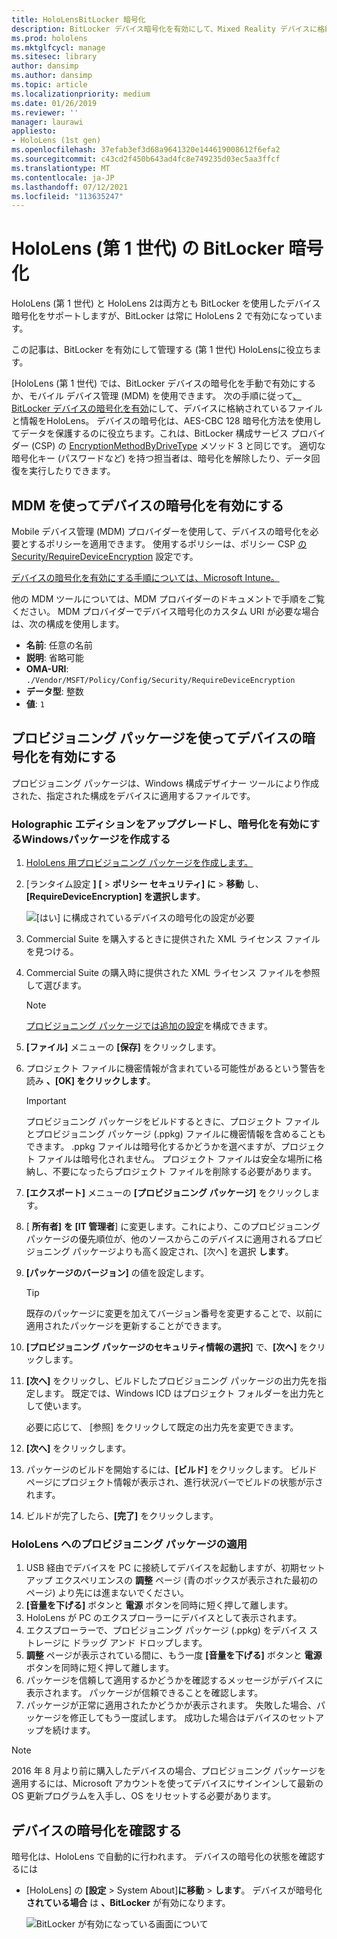 ```yaml
---
title: HoloLensBitLocker 暗号化
description: BitLocker デバイス暗号化を有効にして、Mixed Reality デバイスに格納されているファイルHoloLensする方法について説明します。
ms.prod: hololens
ms.mktglfcycl: manage
ms.sitesec: library
author: dansimp
ms.author: dansimp
ms.topic: article
ms.localizationpriority: medium
ms.date: 01/26/2019
ms.reviewer: ''
manager: laurawi
appliesto:
- HoloLens (1st gen)
ms.openlocfilehash: 37efab3ef3d68a9641320e144619008612f6efa2
ms.sourcegitcommit: c43cd2f450b643ad4fc8e749235d03ec5aa3ffcf
ms.translationtype: MT
ms.contentlocale: ja-JP
ms.lasthandoff: 07/12/2021
ms.locfileid: "113635247"
---
```

# <a name="hololens-1st-gen-bitlocker-encryption"></a>HoloLens (第 1 世代) の BitLocker 暗号化

HoloLens (第 1 世代) と HoloLens 2は両方とも BitLocker を使用したデバイス暗号化をサポートしますが、BitLocker は常に HoloLens 2 で有効になっています。

この記事は、BitLocker を有効にして管理する (第 1 世代) HoloLensに役立ちます。

[HoloLens (第 1 世代) では、BitLocker デバイスの暗号化を手動で有効にするか、モバイル デバイス管理 (MDM) を使用できます。 次の手順に従って[、BitLocker デバイスの暗号化を有効](/windows/security/information-protection/bitlocker/bitlocker-device-encryption-overview-windows-10#bitlocker-device-encryption)にして、デバイスに格納されているファイルと情報をHoloLens。 デバイスの暗号化は、AES-CBC 128 暗号化方法を使用してデータを保護するのに役立ちます。これは、BitLocker 構成サービス プロバイダー (CSP) の [EncryptionMethodByDriveType](/windows/client-management/mdm/bitlocker-csp#encryptionmethodbydrivetype) メソッド 3 と同じです。 適切な暗号化キー (パスワードなど) を持つ担当者は、暗号化を解除したり、データ回復を実行したりできます。

## <a name="enable-device-encryption-using-mdm"></a>MDM を使ってデバイスの暗号化を有効にする

Mobile デバイス管理 (MDM) プロバイダーを使用して、デバイスの暗号化を必要とするポリシーを適用できます。 使用するポリシーは、ポリシー CSP [の Security/RequireDeviceEncryption](/windows/client-management/mdm/policy-csp-security#security-requiredeviceencryption) 設定です。

[デバイスの暗号化を有効にする手順については、Microsoft Intune。](/intune/compliance-policy-create-windows#windows-holographic-for-business)

他の MDM ツールについては、MDM プロバイダーのドキュメントで手順をご覧ください。 MDM プロバイダーでデバイス暗号化のカスタム URI が必要な場合は、次の構成を使用します。

- **名前**: 任意の名前
- **説明**: 省略可能
- **OMA-URI**: `./Vendor/MSFT/Policy/Config/Security/RequireDeviceEncryption`
- **データ型**: 整数
- **値**: `1`

## <a name="enable-device-encryption-using-a-provisioning-package"></a>プロビジョニング パッケージを使ってデバイスの暗号化を有効にする

プロビジョニング パッケージは、Windows 構成デザイナー ツールにより作成された、指定された構成をデバイスに適用するファイルです。 

### <a name="create-a-provisioning-package-that-upgrades-the-windows-holographic-edition-and-enables-encryption"></a>Holographic エディションをアップグレードし、暗号化を有効にするWindowsパッケージを作成する

1. [HoloLens 用プロビジョニング パッケージを作成します。](hololens-provisioning.md)
1. [ランタイム設定 **] [**  >  **ポリシー セキュリティ] に**  >  **移動** し、 **[RequireDeviceEncryption] を選択します**。

    ![[はい] に構成されているデバイスの暗号化の設定が必要](images/device-encryption.png)

1. Commercial Suite を購入するときに提供された XML ライセンス ファイルを見つける。

1. Commercial Suite の購入時に提供された XML ライセンス ファイルを参照して選びます。
    > [!NOTE]
    > [プロビジョニング パッケージでは追加の設定](hololens-provisioning.md)を構成できます。

1. **[ファイル]** メニューの **[保存]** をクリックします。 

1. プロジェクト ファイルに機密情報が含まれている可能性があるという警告を読み **、[OK] をクリックします**。

    > [!IMPORTANT]
    > プロビジョニング パッケージをビルドするときに、プロジェクト ファイルとプロビジョニング パッケージ (.ppkg) ファイルに機密情報を含めることもできます。 .ppkg ファイルは暗号化するかどうかを選べますが、プロジェクト ファイルは暗号化されません。 プロジェクト ファイルは安全な場所に格納し、不要になったらプロジェクト ファイルを削除する必要があります。

1. **[エクスポート]** メニューの **[プロビジョニング パッケージ]** をクリックします。
1. [ **所有者]** **を [IT 管理者**] に変更します。これにより、このプロビジョニング パッケージの優先順位が、他のソースからこのデバイスに適用されるプロビジョニング パッケージよりも高く設定され、[次へ] を選択 **します**。
1. **[パッケージのバージョン]** の値を設定します。

    > [!TIP]
    > 既存のパッケージに変更を加えてバージョン番号を変更することで、以前に適用されたパッケージを更新することができます。

1. **[プロビジョニング パッケージのセキュリティ情報の選択]** で、**[次へ]** をクリックします。
1. **[次へ]** をクリックし、ビルドしたプロビジョニング パッケージの出力先を指定します。 既定では、Windows ICD はプロジェクト フォルダーを出力先として使います。

    必要に応じて、 [参照] をクリックして既定の出力先を変更できます。

1. **[次へ]** をクリックします。
1. パッケージのビルドを開始するには、**[ビルド]** をクリックします。 ビルド ページにプロジェクト情報が表示され、進行状況バーでビルドの状態が示されます。
1. ビルドが完了したら、**[完了]** をクリックします。

### <a name="apply-the-provisioning-package-to-hololens"></a>HoloLens へのプロビジョニング パッケージの適用

1. USB 経由でデバイスを PC に接続してデバイスを起動しますが、初期セットアップ エクスペリエンスの **調整** ページ (青のボックスが表示された最初のページ) より先には進まないでください。
1. **[音量を下げる]** ボタンと **電源** ボタンを同時に短く押して離します。
1. HoloLens が PC のエクスプローラーにデバイスとして表示されます。
1. エクスプローラーで、プロビジョニング パッケージ (.ppkg) をデバイス ストレージに ドラッグ アンド ドロップします。
1. **調整** ページが表示されている間に、もう一度 **[音量を下げる]** ボタンと **電源** ボタンを同時に短く押して離します。
1. パッケージを信頼して適用するかどうかを確認するメッセージがデバイスに表示されます。 パッケージが信頼できることを確認します。
1. パッケージが正常に適用されたかどうかが表示されます。 失敗した場合、パッケージを修正してもう一度試します。 成功した場合はデバイスのセットアップを続けます。

> [!NOTE]
> 2016 年 8 月より前に購入したデバイスの場合、プロビジョニング パッケージを適用するには、Microsoft アカウントを使ってデバイスにサインインして最新の OS 更新プログラムを入手し、OS をリセットする必要があります。

## <a name="verify-device-encryption"></a>デバイスの暗号化を確認する

暗号化は、HoloLens で自動的に行われます。 デバイスの暗号化の状態を確認するには

- [HoloLens] の **[設定**  >  System About]**に移動**  >  **します**。 デバイスが暗号化 **されている場合** は **、BitLocker** が有効になります。 

    ![BitLocker が有効になっている画面について](images/about-encryption.png)
